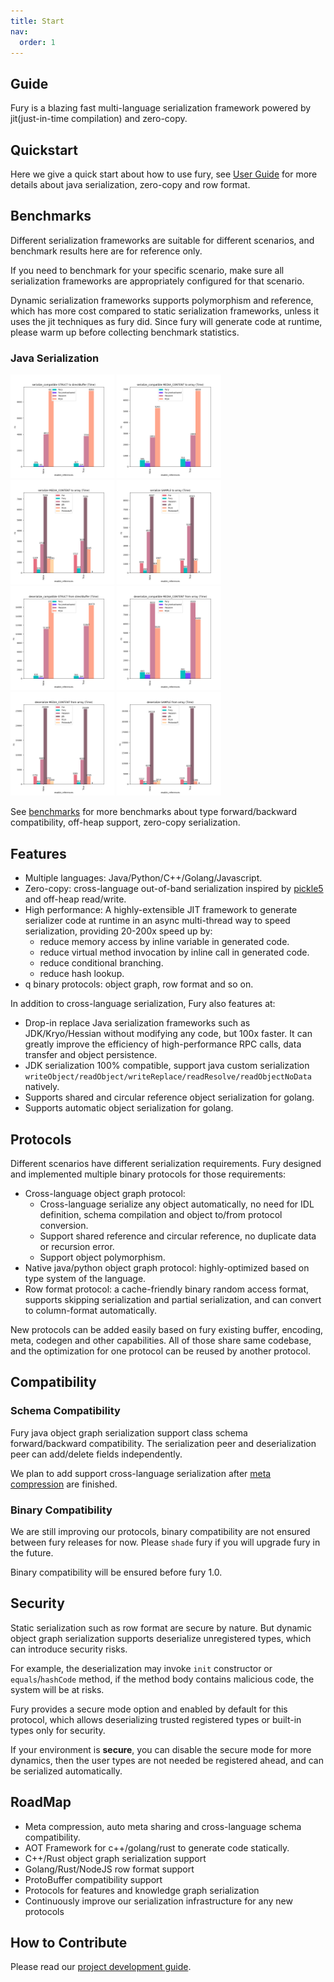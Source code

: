 ```yaml
---
title: Start
nav:
  order: 1
---
```


## Guide

Fury is a blazing fast multi-language serialization framework powered by jit(just-in-time compilation) and zero-copy.

## Quickstart

Here we give a quick start about how to use fury, see [User Guide](/doc##quickstart) for more details about java serialization, zero-copy and row format.

## Benchmarks

Different serialization frameworks are suitable for different scenarios, and benchmark results here are for reference only.

If you need to benchmark for your specific scenario, make sure all serialization frameworks are appropriately configured for that scenario.

Dynamic serialization frameworks supports polymorphism and reference, which has more cost compared
to static serialization frameworks, unless it uses the jit techniques as fury did.
Since fury will generate code at runtime, please warm up before collecting benchmark statistics.

### Java Serialization

<img width="33%" alt="" src="/benchmarks/serialization/bench_serialize_compatible_STRUCT_to_directBuffer_time.png">
<img width="33%" alt="" src="/benchmarks/serialization/bench_serialize_compatible_MEDIA_CONTENT_to_array_time.png">
<img width="33%" alt="" src="/benchmarks/serialization/bench_serialize_MEDIA_CONTENT_to_array_time.png">
<img width="33%" alt="" src="/benchmarks/serialization/bench_serialize_SAMPLE_to_array_time.png">
<img width="33%" alt="" src="/benchmarks/deserialization/bench_deserialize_compatible_STRUCT_from_directBuffer_time.png">
<img width="33%" alt="" src="/benchmarks/deserialization/bench_deserialize_compatible_MEDIA_CONTENT_from_array_time.png">
<img width="33%" alt="" src="/benchmarks/deserialization/bench_deserialize_MEDIA_CONTENT_from_array_time.png">
<img width="33%" alt="" src="/benchmarks/deserialization/bench_deserialize_SAMPLE_from_array_time.png">

See [benchmarks](https://github.com/alipay/fury/tree/main/docs/benchmarks) for more benchmarks about type forward/backward compatibility, off-heap support, zero-copy serialization.

## Features

- Multiple languages: Java/Python/C++/Golang/Javascript.
- Zero-copy: cross-language out-of-band serialization inspired
  by [pickle5](https://peps.python.org/pep-0574/) and off-heap read/write.
- High performance: A highly-extensible JIT framework to generate serializer code at runtime in an async multi-thread way to speed serialization, providing 20-200x speed up by:
  - reduce memory access by inline variable in generated code.
  - reduce virtual method invocation by inline call in generated code.
  - reduce conditional branching.
  - reduce hash lookup.
- q binary protocols: object graph, row format and so on.

In addition to cross-language serialization, Fury also features at:

- Drop-in replace Java serialization frameworks such as JDK/Kryo/Hessian without modifying any code, but 100x faster.
  It can greatly improve the efficiency of high-performance RPC calls, data transfer and object persistence.
- JDK serialization 100% compatible, support java custom serialization
  `writeObject/readObject/writeReplace/readResolve/readObjectNoData` natively.
- Supports shared and circular reference object serialization for golang.
- Supports automatic object serialization for golang.

## Protocols

Different scenarios have different serialization requirements. Fury designed and implemented
multiple binary protocols for those requirements:

- Cross-language object graph protocol:
  - Cross-language serialize any object automatically, no need for IDL definition, schema compilation and object to/from protocol
    conversion.
  - Support shared reference and circular reference, no duplicate data or recursion error.
  - Support object polymorphism.
- Native java/python object graph protocol: highly-optimized based on type system of the language.
- Row format protocol: a cache-friendly binary random access format, supports skipping serialization and partial serialization,
  and can convert to column-format automatically.

New protocols can be added easily based on fury existing buffer, encoding, meta, codegen and other capabilities. All of those share same codebase, and the optimization for one protocol
can be reused by another protocol.

## Compatibility

### Schema Compatibility

Fury java object graph serialization support class schema forward/backward compatibility. The serialization peer and deserialization peer can add/delete fields independently.

We plan to add support cross-language serialization after [meta compression](https://github.com/alipay/fury/issues/203) are finished.

### Binary Compatibility

We are still improving our protocols, binary compatibility are not ensured between fury releases for now. Please `shade` fury if you will upgrade fury in the future.

Binary compatibility will be ensured before fury 1.0.

## Security

Static serialization such as row format are secure by nature. But dynamic object graph serialization supports deserialize unregistered types, which can introduce security risks.

For example, the deserialization may invoke `init` constructor or `equals`/`hashCode` method, if the method body contains malicious code, the system will be at risks.

Fury provides a secure mode option and enabled by default for this protocol, which allows deserializing trusted registered types or built-in types only for security.

If your environment is **secure**, you can disable the secure mode for more dynamics, then the user types are not needed be registered ahead, and can be serialized automatically.

## RoadMap

- Meta compression, auto meta sharing and cross-language schema compatibility.
- AOT Framework for c++/golang/rust to generate code statically.
- C++/Rust object graph serialization support
- Golang/Rust/NodeJS row format support
- ProtoBuffer compatibility support
- Protocols for features and knowledge graph serialization
- Continuously improve our serialization infrastructure for any new protocols

## How to Contribute

Please read our [project development guide](https://github.com/alipay/fury/blob/main/docs/development.md).
